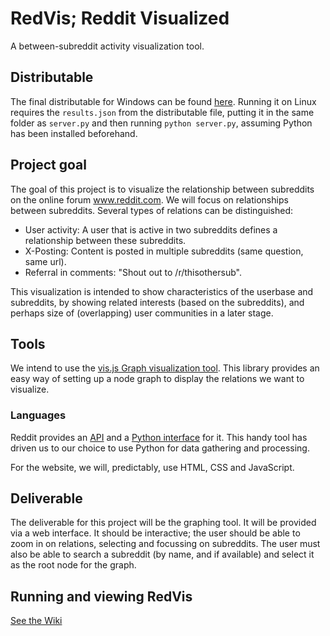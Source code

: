 RedVis; Reddit Visualized
======
A between-subreddit activity visualization tool.

## Distributable
The final distributable for Windows can be found [here](https://github.com/alexwalterbos/redvis/releases/tag/v1.0). Running it on Linux requires the `results.json` from the distributable file, putting it in the same folder as `server.py` and then running `python server.py`, assuming Python has been installed beforehand.

## Project goal
The goal of this project is to visualize the relationship between subreddits on the online forum www.reddit.com.
We will focus on relationships between subreddits.
Several types of relations can be distinguished:
* User activity: A user that is active in two subreddits defines a relationship between these subreddits.
* X-Posting: Content is posted in multiple subreddits (same question, same url).
* Referral in comments: "Shout out to /r/thisothersub".

This visualization is intended to show characteristics of the userbase and subreddits, by showing related interests (based on the subreddits), and perhaps size of (overlapping) user communities in a later stage.

## Tools
We intend to use the [vis.js Graph visualization tool](http://visjs.org/docs/graph.html).
This library provides an easy way of setting up a node graph to display the relations we want to visualize.

### Languages
Reddit provides an [API](https://github.com/reddit/reddit/wiki/API) and a [Python interface](https://github.com/reddit/reddit/blob/master/r2/r2/controllers/api.py) for it.
This handy tool has driven us to our choice to use Python for data gathering and processing.

For the website, we will, predictably, use HTML, CSS and JavaScript.

## Deliverable
The deliverable for this project will be the graphing tool.
It will be provided via a web interface.
It should be interactive; the user should be able to zoom in on relations, selecting and focussing on subreddits.
The user must also be able to search a subreddit (by name, and if available) and select it as the root node for the graph.

## Running and viewing RedVis
[See the Wiki](https://github.com/alexwalterbos/redvis/wiki)
